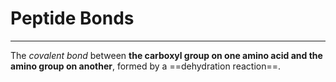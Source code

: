 # Peptide Bonds
---
The *covalent bond* between **the carboxyl group on one amino acid and the amino group on another**, formed by a ==dehydration reaction==.